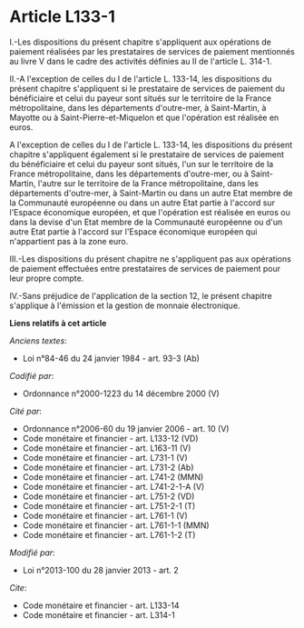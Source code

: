 # Article L133-1

I.-Les dispositions du présent chapitre s'appliquent aux opérations de paiement réalisées par les prestataires de services de
paiement mentionnés au livre V dans le cadre des activités définies au II de l'article L. 314-1. 

II.-A l'exception de celles du I de l'article L. 133-14, les dispositions du présent chapitre s'appliquent si le prestataire
de services de paiement du bénéficiaire et celui du payeur sont situés sur le territoire de la France métropolitaine, dans
les départements d'outre-mer, à Saint-Martin, à Mayotte ou à Saint-Pierre-et-Miquelon et que l'opération est réalisée en
euros. 

A l'exception de celles du I de l'article L. 133-14, les dispositions du présent chapitre s'appliquent également si le
prestataire de services de paiement du bénéficiaire et celui du payeur sont situés, l'un sur le territoire de la France
métropolitaine, dans les départements d'outre-mer, ou à Saint-Martin, l'autre sur le territoire de la France métropolitaine,
dans les départements d'outre-mer, à Saint-Martin ou dans un autre Etat membre de la Communauté européenne ou dans un autre
Etat partie à l'accord sur l'Espace économique européen, et que l'opération est réalisée en euros ou dans la devise d'un Etat
membre de la Communauté européenne ou d'un autre Etat partie à l'accord sur l'Espace économique européen qui n'appartient pas
à la zone euro. 

III.-Les dispositions du présent chapitre ne s'appliquent pas aux opérations de paiement effectuées entre prestataires de
services de paiement pour leur propre compte. 

IV.-Sans préjudice de l'application de la section 12, le présent chapitre s'applique à l'émission et la gestion de monnaie
électronique.

**Liens relatifs à cet article**

_Anciens textes_:

  - Loi n°84-46 du 24 janvier 1984 - art. 93-3 (Ab)

_Codifié par_:

  - Ordonnance n°2000-1223 du 14 décembre 2000 (V)

_Cité par_:

  - Ordonnance n°2006-60 du 19 janvier 2006 - art. 10 (V)
  - Code monétaire et financier - art. L133-12 (VD)
  - Code monétaire et financier - art. L163-11 (V)
  - Code monétaire et financier - art. L731-1 (V)
  - Code monétaire et financier - art. L731-2 (Ab)
  - Code monétaire et financier - art. L741-2 (MMN)
  - Code monétaire et financier - art. L741-2-1-A (V)
  - Code monétaire et financier - art. L751-2 (VD)
  - Code monétaire et financier - art. L751-2-1 (T)
  - Code monétaire et financier - art. L761-1 (V)
  - Code monétaire et financier - art. L761-1-1 (MMN)
  - Code monétaire et financier - art. L761-1-2 (T)

_Modifié par_:

  - Loi n°2013-100 du 28 janvier 2013 - art. 2

_Cite_:

  - Code monétaire et financier - art. L133-14
  - Code monétaire et financier - art. L314-1
